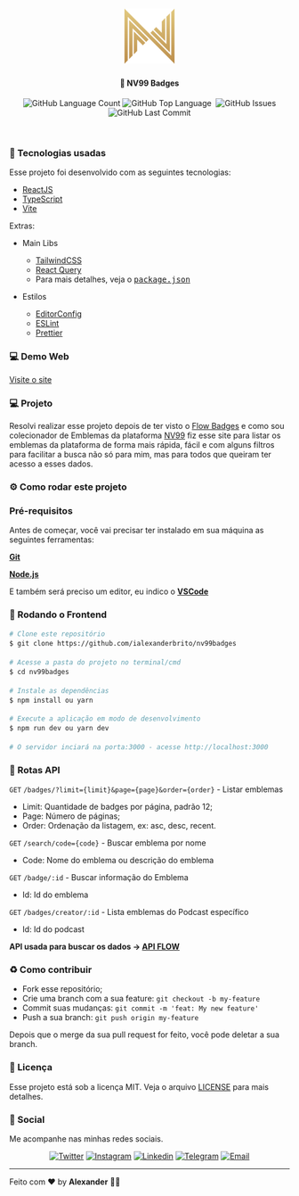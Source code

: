 
<h1 align="center">
  <img src="src/assets/logo.svg" width="90px" />
</h1>
<h4 align="center">
 <b>🎫 NV99 Badges</b>
</h4>
<p align="center">
  <img alt="GitHub Language Count" src="https://img.shields.io/github/languages/count/ialexanderbrito/nv99badges?style=flat-square" />
  <img alt="GitHub Top Language" src="https://img.shields.io/github/languages/top/ialexanderbrito/nv99badges?style=flat-square" />
  <img alt="" src="https://img.shields.io/github/repo-size/ialexanderbrito/nv99badges?style=flat-square" />
  <img alt="GitHub Issues" src="https://img.shields.io/github/issues/ialexanderbrito/nv99badges?style=flat-square" />
  <img alt="GitHub Last Commit" src="https://img.shields.io/github/last-commit/ialexanderbrito/nv99badges?style=flat-square" />

</p>

<br>

### 🧪 Tecnologias usadas
Esse projeto foi desenvolvido com as seguintes tecnologias:
- [ReactJS](https://reactjs.org/)
- [TypeScript](https://www.typescriptlang.org/)
- [Vite](http://vitejs.dev/)

Extras:

- Main Libs
  - [TailwindCSS](https://tailwindcss.com/)
  - [React Query](https://tanstack.com/query/v4)
  - Para mais detalhes, veja o <kbd>[package.json](https://github.com/ialexanderbrito/nv99badges/blob/master/package.json)</kbd>

- Estilos
  - [EditorConfig](https://editorconfig.org/)
  - [ESLint](https://eslint.org/)
  - [Prettier](https://prettier.io/)

### 💻 Demo Web

[Visite o site](https://nv99badges.ialexanderbrito.dev/)

### 💻 Projeto

Resolvi realizar esse projeto depois de ter visto o [Flow Badges](https://www.flowbadges.com/) e como sou colecionador de Emblemas da plataforma [NV99](https://nv99.com.br/) fiz esse site para listar os emblemas da plataforma de forma mais rápida, fácil e com alguns filtros para facilitar a busca não só para mim, mas para todos que queiram ter acesso a esses dados.

### ⚙ Como rodar este projeto

### Pré-requisitos

Antes de começar, você vai precisar ter instalado em sua máquina as seguintes ferramentas:

<b>[Git](https://git-scm.com)</b>

<b>[Node.js](https://nodejs.org/en/)</b>

E também será preciso um editor, eu indico o <b>[VSCode](https://code.visualstudio.com/)</b>

### 🧭 Rodando o Frontend

```bash
# Clone este repositório
$ git clone https://github.com/ialexanderbrito/nv99badges

# Acesse a pasta do projeto no terminal/cmd
$ cd nv99badges

# Instale as dependências
$ npm install ou yarn

# Execute a aplicação em modo de desenvolvimento
$ npm run dev ou yarn dev

# O servidor inciará na porta:3000 - acesse http://localhost:3000
```

### 🚚 Rotas API
`GET` `/badges/?limit={limit}&page={page}&order={order}` - Listar emblemas

- Limit: Quantidade de badges por página, padrão 12;
- Page: Número de páginas;
- Order: Ordenação da listagem, ex: asc, desc, recent.

`GET` `/search/code={code}` - Buscar emblema por nome

- Code: Nome do emblema ou descrição do emblema

`GET` `/badge/:id` - Buscar informação do Emblema

- Id: Id do emblema

`GET` `/badges/creator/:id` - Lista emblemas do Podcast específico

- Id: Id do podcast

**API usada para buscar os dados -> [API FLOW](https://stickers-flow3r-2eqj3fl3la-ue.a.run.app/v1/badges)**

### :recycle: Como contribuir

- Fork esse repositório;
- Crie uma branch com a sua feature: `git checkout -b my-feature`
- Commit suas mudanças: `git commit -m 'feat: My new feature'`
- Push a sua branch: `git push origin my-feature`

Depois que o merge da sua pull request for feito, você pode deletar a sua branch.

### :memo: Licença

Esse projeto está sob a licença MIT. Veja o arquivo [LICENSE](LICENSE) para mais detalhes.

### 📱 Social

Me acompanhe nas minhas redes sociais.

<p align="center">

 <a href="https://twitter.com/ialexanderbrito" target="_blank" >
     <img alt="Twitter" src="https://img.shields.io/badge/-Twitter-9cf?style=flat-square&logo=Twitter&logoColor=white"></a>

  <a href="https://instagram.com/ialexanderbrito" target="_blank" >
    <img alt="Instagram" src="https://img.shields.io/badge/-Instagram-ff2b8e?style=flat-square&logo=Instagram&logoColor=white"></a>

  <a href="https://www.linkedin.com/in/ialexanderbrito/" target="_blank" >
    <img alt="Linkedin" src="https://img.shields.io/badge/-Linkedin-blue?style=flat-square&logo=Linkedin&logoColor=white"></a>

  <a href="https://t.me/ialexanderbrito" target="_blank" >
    <img alt="Telegram" src="https://img.shields.io/badge/-Telegram-blue?style=flat-square&logo=Telegram&logoColor=white"></a>

  <a href="mailto:ialexanderbrito@gmail.com" target="_blank" >
    <img alt="Email" src="https://img.shields.io/badge/-Email-c14438?style=flat-square&logo=Gmail&logoColor=white"></a>

</p>

---

Feito com ❤️ by **Alexander** 🤙🏾

